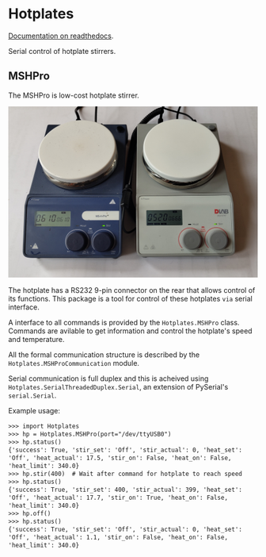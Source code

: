 # Hotplates
[Documentation on readthedocs](https://hotplates.readthedocs.io/en/latest/).


Serial control of hotplate stirrers.

## MSHPro
The MSHPro is low-cost hotplate stirrer.

![MSHPro Hotplate Stirrers](./images/MSHProHotplates.jpg?raw=True)

The hotplate has a RS232 9-pin connector on the rear 
that allows control of its functions.
This package is a tool for control of these hotplates `via` serial interface.

A interface to all commands is provided by the `Hotplates.MSHPro` class.
Commands are avilable to get information and control the hotplate's speed and temperature. 

All the formal communication structure is described by
the `Hotplates.MSHProCommunication` module.

Serial communication is full duplex and this is
acheived using `Hotplates.SerialThreadedDuplex.Serial`, an
extension of PySerial's `serial.Serial`. 


Example usage:

```
>>> import Hotplates
>>> hp = Hotplates.MSHPro(port="/dev/ttyUSB0")
>>> hp.status()
{'success': True, 'stir_set': 'Off', 'stir_actual': 0, 'heat_set': 'Off', 'heat_actual': 17.5, 'stir_on': False, 'heat_on': False, 'heat_limit': 340.0}
>>> hp.stir(400)  # Wait after command for hotplate to reach speed
>>> hp.status()
{'success': True, 'stir_set': 400, 'stir_actual': 399, 'heat_set': 'Off', 'heat_actual': 17.7, 'stir_on': True, 'heat_on': False, 'heat_limit': 340.0}
>>> hp.off()
>>> hp.status()
{'success': True, 'stir_set': 'Off', 'stir_actual': 0, 'heat_set': 'Off', 'heat_actual': 1.1, 'stir_on': False, 'heat_on': False, 'heat_limit': 340.0}

```
